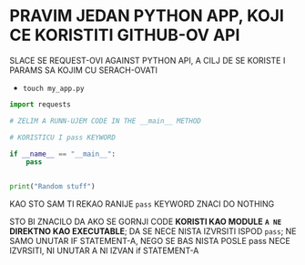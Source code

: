 # PRAVIM JEDAN PYTHON APP, KOJI CE KORISTITI GITHUB-OV API

SLACE SE REQUEST-OVI AGAINST PYTHON API, A CILJ DE SE KORISTE I PARAMS SA KOJIM CU SERACH-OVATI

- `touch my_app.py`

```py
import requests

# ZELIM A RUNN-UJEM CODE IN THE __main__ METHOD

# KORISTICU I pass KEYWORD

if __name__ == "__main__":
    pass


print("Random stuff")
```

KAO STO SAM TI REKAO RANIJE `pass` KEYWORD ZNACI DO NOTHING

STO BI ZNACILO DA AKO SE GORNJI CODE **KORISTI KAO MODULE** **`A NE` DIREKTNO KAO EXECUTABLE**; DA SE NECE NISTA IZVRSITI ISPOD `pass`; NE SAMO UNUTAR IF STATEMENT-A, NEGO SE BAS NISTA POSLE pass NECE IZVRSITI, NI UNUTAR A NI IZVAN if STATEMENT-A